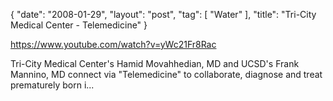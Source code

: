 {
   "date": "2008-01-29",
   "layout": "post",
   "tag": [
      "Water"
   ],
   "title": "Tri-City Medical Center - Telemedicine"
}

https://www.youtube.com/watch?v=yWc21Fr8Rac 

Tri-City Medical Center's Hamid Movahhedian, MD and UCSD's Frank Mannino, MD connect via "Telemedicine" to collaborate, diagnose and treat prematurely born i...